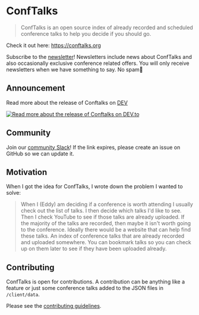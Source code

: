 # ConfTalks

> ConfTalks is an open source index of already recorded and scheduled conference talks to help you decide if you should go.

Check it out here: https://conftalks.org

Subscribe to the [newsletter](https://emailoctopus.com/lists/b6cc50a1-f282-11e9-be00-06b4694bee2a/forms/subscribe)! Newsletters include news about ConfTalks and also occasionally exclusive conference related offers. You will only receive newsletters when we have something to say.
No spam🚫

## Announcement

Read more about the release of Conftalks on [DEV](https://dev.to/eddyvinck/i-created-my-first-open-source-project-in-7-days-and-released-it-today-12d5)

[![Read more about the release of Conftalks on DEV.to](https://github.com/EddyVinck/ConfTalks/blob/master/client/assets/readme/announcement-post-dev.png)](https://dev.to/eddyvinck/i-created-my-first-open-source-project-in-7-days-and-released-it-today-12d5)

## Community

Join our [community Slack](https://join.slack.com/t/conftalks/shared_invite/enQtNzk1MjA1ODQ2NzM3LTRkMmU0YmRhZDEzYmUxZTEyYjhlMWYzOWIyYTU0NDBkMGFlN2U3MjJmNWE5MjM4ZDM1Yzg0M2QwZWUzODllMzM)! If the link expires, please create an issue on GitHub so we can update it.

## Motivation

When I got the idea for ConfTalks, I wrote down the problem I wanted to solve:

> When I (Eddy) am deciding if a conference is worth attending I usually check out the list of talks. I then decide which talks I'd like to see. Then I check YouTube to see if those talks are already uploaded. If the majority of the talks are recorded, then maybe it isn't worth going to the conference. Ideally there would be a website that can help find these talks. An index of conference talks that are already recorded and uploaded somewhere. You can bookmark talks so you can check up on them later to see if they have been uploaded already.

## Contributing

ConfTalks is open for contributions. A contribution can be anything like a feature or just some conference talks added to the JSON files in `/client/data`.

Please see the [contributing guidelines](https://github.com/EddyVinck/ConfTalks/blob/master/CONTRIBUTING.md).
